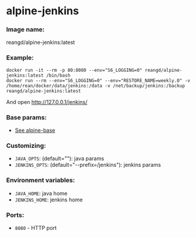 alpine-jenkins
===


### Image name:
reangd/alpine-jenkins:latest


### Example:
```
docker run -it --rm -p 80:8080 --env="S6_LOGGING=0" reangd/alpine-jenkins:latest /bin/bash
docker run --rm --env="S6_LOGGING=0" --env="RESTORE_NAME=weekly.0" -v /home/rean/docker/data/jenkins:/data -v /net/backup/jenkins:/backup reangd/alpine-jenkins:latest
```

And open http://127.0.0.1/jenkins/


### Base params:
* [See alpine-base](https://github.com/ReanGD/docker-alpine/blob/master/alpine-base/README.md)


### Customizing:
* `JAVA_OPTS`: (default=""): java params
* `JENKINS_OPTS`: (default="--prefix=/jenkins"): jenkins params


### Environment variables:
* `JAVA_HOME`: java home
* `JENKINS_HOME`: jenkins home


### Ports:
* `8080` - HTTP port
